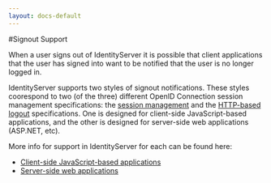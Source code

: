 ```yaml
---
layout: docs-default
---
```


#Signout Support

When a user signs out of IdentityServer it is possible that client applications that the user has signed into want to be notified that the user is no longer logged in.

IdentityServer supports two styles of signout notifications. These styles coorespond to two (of the three) different OpenID Connection session management specifications: the [session management](https://openid.net/specs/openid-connect-session-1_0.html) and the [HTTP-based logout](https://openid.net/specs/openid-connect-logout-1_0.html) specifications. One is designed for client-side JavaScript-based applications, and the other is designed for server-side web applications (ASP.NET, etc). 

More info for support in IdentityServer for each can be found here:

* [Client-side JavaScript-based applications](signout-session.html)
* [Server-side web applications](signout-http.html)
